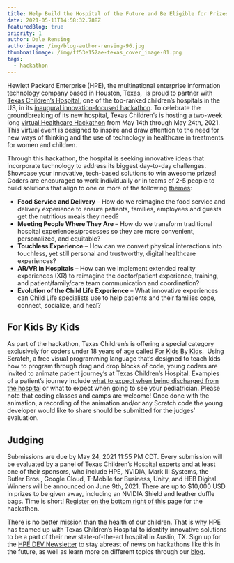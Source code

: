 ```yaml
---
title: Help Build the Hospital of the Future and Be Eligible for Prizes!
date: 2021-05-11T14:58:32.788Z
featuredBlog: true
priority: 1
author: Dale Rensing
authorimage: /img/blog-author-rensing-96.jpg
thumbnailimage: /img/ff53e152ae-texas_cover_image-01.png
tags:
  - hackathon
---
```

Hewlett Packard Enterprise (HPE), the multinational enterprise information technology company based in Houston, Texas,  is proud to partner with [Texas Children’s Hospital](https://www.texaschildrens.org/departments/us-news-world-report), one of the top-ranked children’s hospitals in the US, in its [inaugural innovation-focused hackathon](https://www.hackerearth.com/challenges/hackathon/texas-childrens-hospital-healthcare-hackathon/). To celebrate the groundbreaking of its new hospital, Texas Children’s is hosting a two-week long [virtual Healthcare Hackathon](https://www.hackerearth.com/challenges/hackathon/texas-childrens-hospital-healthcare-hackathon/) from May 14th through May 24th, 2021. This virtual event is designed to inspire and draw attention to the need for new ways of thinking and the use of technology in healthcare in treatments for women and children.

Through this hackathon, the hospital is seeking innovative ideas that incorporate technology to address its biggest day-to-day challenges. Showcase your innovative, tech-based solutions to win awesome prizes! Coders are encouraged to work individually or in teams of 2-5 people to build solutions that align to one or more of the following [themes](https://www.hackerearth.com/challenges/hackathon/texas-childrens-hospital-healthcare-hackathon/):

* **Food Service and Delivery** – How do we reimagine the food service and delivery experience to ensure patients, families, employees and guests get the nutritious meals they need?
* **Meeting People Where They Are** – How do we transform traditional hospital experiences/processes so they are more convenient, personalized, and equitable?
* **Touchless Experience** – How can we convert physical interactions into touchless, yet still personal and trustworthy, digital healthcare experiences?
* **AR/VR in Hospitals** – How can we implement extended reality experiences (XR) to reimagine the doctor/patient experience, training, and patient/family/care team communication and coordination?
* **Evolution of the Child Life Experience** – What innovative experiences can Child Life specialists use to help patients and their families cope, connect, socialize, and heal? 

## **For Kids By Kids**

As part of the hackathon, Texas Children’s is offering a special category exclusively for coders under 18 years of age called [For Kids By Kids](https://www.hackerearth.com/challenges/hackathon/texas-childrens-hospital-healthcare-hackathon/custom-tab/for-kids-by-kids/#For%20Kids%20By%20Kids).  Using Scratch, a free visual programming language that’s designed to teach kids how to program through drag and drop blocks of code, young coders are invited to animate patient journey’s at Texas Children’s Hospital. Examples of a patient’s journey include [what to expect when being discharged from the hospital](https://s3-ap-southeast-1.amazonaws.com/he-public-data/discharge-pathw_081420187d3b3ef.pdf) or what to expect when going to see your pediatrician. Please note that coding classes and camps are welcome! Once done with the animation, a recording of the animation and/or any Scratch code the young developer would like to share should be submitted for the judges’ evaluation.

## **Judging**

Submissions are due by May 24, 2021 11:55 PM CDT. Every submission will be evaluated by a panel of Texas Children’s Hospital experts and at least one of their sponsors, who include HPE, NVIDIA, Mark III Systems, the Butler Bros., Google Cloud, T-Mobile for Business, Unity, and HEB Digital. Winners will be announced on June 9th, 2021. There are up to $10,000 USD in prizes to be given away, including an NVIDIA Shield and leather duffle bags. Time is short! [Register on the bottom right of this page](https://www.hackerearth.com/challenges/hackathon/texas-childrens-hospital-healthcare-hackathon/) for the hackathon.

There is no better mission than the health of our children. That is why HPE has teamed up with Texas Children’s Hospital to identify innovative solutions to be a part of their new state-of-the-art hospital in Austin, TX. Sign up for the [HPE DEV Newsletter](https://developer.hpe.com/newsletter-signup/) to stay abreast of news on hackathons like this in the future, as well as learn more on different topics through our [blog](https://developer.hpe.com/blog/).